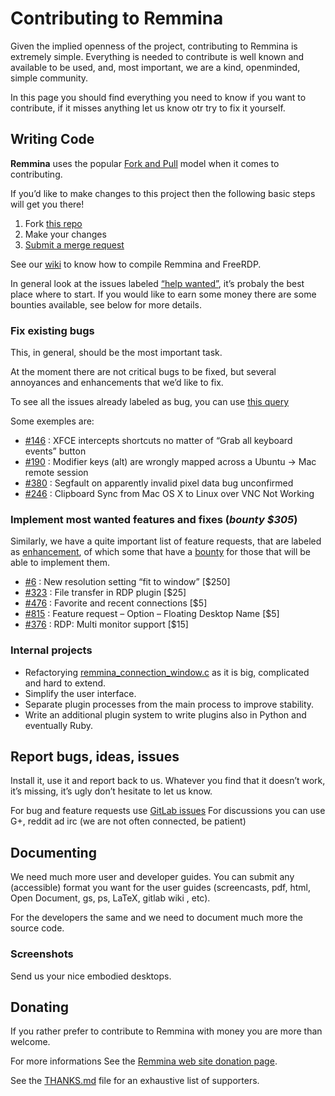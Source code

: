 # Contributing to Remmina

Given the implied openness of the project, contributing to Remmina is extremely simple.
Everything is needed to contribute is well known and available to be used, and, most important, we are a kind, openminded, simple community.

In this page you should find everything you need to know if you want to contribute, if it misses anything let us know otr try to fix it yourself.

## Writing Code

**Remmina** uses the popular [Fork and Pull](http://stackoverflow.com/questions/11582995/what-is-the-fork-pull-model-in-github) model when it comes to contributing.

If you&#8217;d like to make changes to this project then the following basic steps will get you there!

  1. Fork [this repo](https://gitlab.com/Remmina/Remmina/forks/new)
  2. Make your changes
  3. [Submit a merge request](https://gitlab.com/Remmina/Remmina/merge_requests/new)

See our [wiki](https://gitlab.com/Remmina/Remmina/wikis/home) to know how to compile Remmina and FreeRDP.

In general look at the issues labeled [&#8220;help wanted&#8221;](https://gitlab.com/Remmina/Remmina/issues?label_name%5B%5D=help+wanted), it&#8217;s probaly the best place where to start. If you would like to earn some money there are some bounties available, see below for more details.

### Fix existing bugs

This, in general, should be the most important task.

At the moment there are not critical bugs to be fixed, but several annoyances and enhancements that we&#8217;d like to fix.

To see all the issues already labeled as bug, you can use [this query](https://gitlab.com/Remmina/Remmina/issues?label_name%5B%5D=bug)

Some exemples are:

  * [#146](https://gitlab.com/Remmina/Remmina/issues/146) : XFCE intercepts shortcuts no matter of &#8220;Grab all keyboard events&#8221; button
  * [#190](https://gitlab.com/Remmina/Remmina/issues/190) : Modifier keys (alt) are wrongly mapped across a Ubuntu -> Mac remote session
  * [#380](https://gitlab.com/Remmina/Remmina/issues/380) : Segfault on apparently invalid pixel data bug unconfirmed
  * [#246](https://gitlab.com/Remmina/Remmina/issues/246) : Clipboard Sync from Mac OS X to Linux over VNC Not Working

### Implement most wanted features and fixes (_bounty $305_)

Similarly, we have a quite important list of feature requests, that are labeled as [enhancement](https://gitlab.com/Remmina/Remmina/issues?label_name%5B%5D=enhancement&sort=created_date&state=opened), of which some that have a [bounty](https://gitlab.com/Remmina/Remmina/issues?scope=all&utf8=%E2%9C%93&state=opened&label_name[]=enhancement&label_name[]=bounty) for those that will be able to implement them.

  * [#6](https://gitlab.com/Remmina/Remmina/issues/6) : New resolution setting &#8220;fit to window&#8221; [$250]
  * [#323](https://gitlab.com/Remmina/Remmina/issues/323) : File transfer in RDP plugin [$25]
  * [#476](https://gitlab.com/Remmina/Remmina/issues/476) : Favorite and recent connections [$5]
  * [#815](https://gitlab.com/Remmina/Remmina/issues/815) : Feature request &#8211; Option &#8211; Floating Desktop Name [$5]
  * [#376](https://gitlab.com/Remmina/Remmina/issues/376) : RDP: Multi monitor support [$15]

### Internal projects

  * Refactorying [remmina\_connection\_window.c](https://gitlab.com/Remmina/Remmina/blob/next/remmina/src/remmina_connection_window.c) as it is big, complicated and hard to extend.
  * Simplify the user interface.
  * Separate plugin processes from the main process to improve stability.
  * Write an additional plugin system to write plugins also in Python and eventually Ruby.

## Report bugs, ideas, issues

Install it, use it and report back to us. Whatever you find that it doesn&#8217;t work, it&#8217;s missing, it&#8217;s ugly don&#8217;t hesitate to let us know.

For bug and feature requests use [GitLab issues](https://gitlab.com/Remmina/Remmina/issues) For discussions you can use G+, reddit ad irc (we are not often connected, be patient)

## Documenting

We need much more user and developer guides. You can submit any (accessible) format you want for the user guides (screencasts, pdf, html, Open Document, gs, ps, LaTeX, gitlab wiki , etc).

For the developers the same and we need to document much more the source code.

### Screenshots

Send us your nice embodied desktops.

## Donating

If you rather prefer to contribute to Remmina with money you are more than welcome.

For more informations See the [Remmina web site donation page](https://remmina.org/jekyll/donations/).

See the [THANKS.md](THANKS.md) file for an exhaustive list of supporters.

